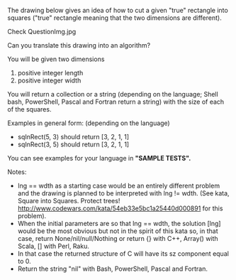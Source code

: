 The drawing below gives an idea of how to cut a given "true" rectangle into squares ("true" rectangle meaning that the two dimensions are different).

Check QuestionImg.jpg

Can you translate this drawing into an algorithm?

You will be given two dimensions
1. positive integer length
2. positive integer width

You will return a collection or a string (depending on the language; Shell bash, PowerShell, Pascal and Fortran return a string) with the size of each of the squares.

Examples in general form:
(depending on the language)
- sqInRect(5, 3) should return [3, 2, 1, 1]
- sqInRect(3, 5) should return [3, 2, 1, 1]

You can see examples for your language in **"SAMPLE TESTS".**

Notes:
- lng == wdth as a starting case would be an entirely different problem and the drawing is planned to be interpreted with lng != wdth. (See kata, Square into Squares. Protect trees! http://www.codewars.com/kata/54eb33e5bc1a25440d000891 for this problem).
- When the initial parameters are so that lng == wdth, the solution [lng] would be the most obvious but not in the spirit of this kata so, in that case, return None/nil/null/Nothing or return {} with C++, Array() with Scala, [] with Perl, Raku.
- In that case the returned structure of C will have its sz component equal to 0.
- Return the string "nil" with Bash, PowerShell, Pascal and Fortran.